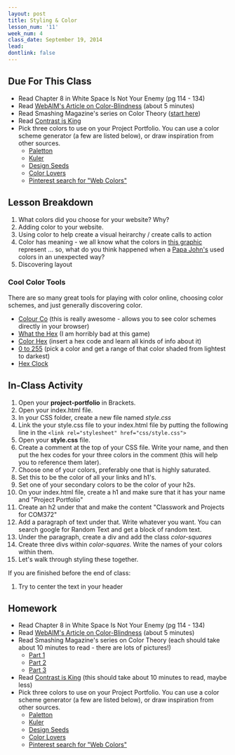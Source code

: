 ```yaml
---
layout: post
title: Styling & Color
lesson_num: '11'
week_num: 4
class_date: September 19, 2014
lead: 
dontlink: false
---
```


## Due For This Class

- Read Chapter 8 in White Space Is Not Your Enemy (pg 114 - 134)
- Read [WebAIM's Article on Color-Blindness](http://webaim.org/articles/visual/colorblind) (about 5 minutes)
- Read Smashing Magazine's series on Color Theory ([start here](http://www.smashingmagazine.com/2010/01/28/color-theory-for-designers-part-1-the-meaning-of-color/))
- Read [Contrast is King](http://alistapart.com/article/contrast-is-KING)
- Pick three colors to use on your Project Portfolio.  You can use a color scheme generator (a few are listed below), or draw inspiration from other sources.
  - [Paletton](http://paletton.com/#uid=1000u0kllllaFw0g0qFqFg0w0aF)
  - [Kuler](https://kuler.adobe.com/create/color-wheel/)
  - [Design Seeds](http://design-seeds.com/)
  - [Color Lovers](http://www.colourlovers.com/palettes)
  - [Pinterest search for "Web Colors"](http://www.pinterest.com/search/pins/?q=web%20colors&term_meta%5B%5D=web%7Ctyped&term_meta%5B%5D=colors%7Ctyped)

## Lesson Breakdown

1. What colors did you choose for your website?  Why?
2. Adding color to your website.
3. Using color to help create a visual heirarchy / create calls to action
4. Color has meaning - we all know what the colors in [this graphic](http://carsondellosa.secure.miisolutions.net/media/cd/images/product/large/188014.jpg) represent ... so, what do you think happened when a [Papa John's](https://i.imgur.com/ILLJa.jpg) used colors in an unexpected way?
4. Discovering layout


### Cool Color Tools

There are so many great tools for playing with color online, choosing color schemes, and just generally discovering color.

- [Colour Co](http://colourco.de/) (this is really awesome - allows you to see color schemes directly in your browser)
- [What the Hex](http://yizzle.com/whatthehex/?n=2) (I am horribly bad at this game)
- [Color Hex](http://www.color-hex.com/) (insert a hex code and learn all kinds of info about it)
- [0 to 255](http://0to255.com/) (pick a color and get a range of that color shaded from lightest to darkest)
- [Hex Clock](http://www.jacopocolo.com/hexclock/)

## In-Class Activity

1. Open your **project-portfolio** in Brackets.
2. Open your index.html file.
3. In your CSS folder, create a new file named *style.css*
4. Link the your style.css file to your index.html file by putting the following line in the <head>
```<link rel="stylesheet" href="css/style.css">```
5. Open your **style.css** file.
6. Create a comment at the top of your CSS file.  Write your name, and then put the hex codes for your three colors in the comment (this will help you to reference them later).
7. Choose one of your colors, preferably one that is highly saturated.
8. Set this to be the color of all your links and h1's.
9. Set one of your secondary colors to be the color of your h2s.
10. On your index.html file, create a h1 and make sure that it has your name and "Project Portfolio"
11. Create an h2 under that and make the content "Classwork and Projects for COM372"
12. Add a paragraph of text under that.  Write whatever you want.  You can search google for Random Text and get a block of random text.
13. Under the paragraph, create a div and add the class *color-squares*
14. Create three divs within *color-squares*.  Write the names of your colors within them.
15. Let's walk through styling these together.

If you are finished before the end of class:

1. Try to center the text in your header



## Homework

- Read Chapter 8 in White Space Is Not Your Enemy (pg 114 - 134)
- Read [WebAIM's Article on Color-Blindness](http://webaim.org/articles/visual/colorblind) (about 5 minutes)
- Read Smashing Magazine's series on Color Theory (each should take about 10 minutes to read - there are lots of pictures!)
  - [Part 1](http://www.smashingmagazine.com/2010/01/28/color-theory-for-designers-part-1-the-meaning-of-color/)
  - [Part 2](http://www.smashingmagazine.com/2010/02/02/color-theory-for-designers-part-2-understanding-concepts-and-terminology/)
  - [Part 3](http://www.smashingmagazine.com/2010/02/08/color-theory-for-designer-part-3-creating-your-own-color-palettes/)
- Read [Contrast is King](http://alistapart.com/article/contrast-is-KING) (this should take about 10 minutes to read, maybe less)
- Pick three colors to use on your Project Portfolio.  You can use a color scheme generator (a few are listed below), or draw inspiration from other sources.
  - [Paletton](http://paletton.com/#uid=1000u0kllllaFw0g0qFqFg0w0aF)
  - [Kuler](https://kuler.adobe.com/create/color-wheel/)
  - [Design Seeds](http://design-seeds.com/)
  - [Color Lovers](http://www.colourlovers.com/palettes)
  - [Pinterest search for "Web Colors"](http://www.pinterest.com/search/pins/?q=web%20colors&term_meta%5B%5D=web%7Ctyped&term_meta%5B%5D=colors%7Ctyped)
